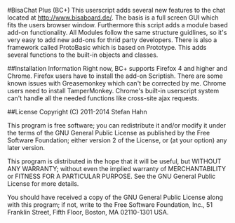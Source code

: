 #BisaChat Plus (BC+)
This userscript adds several new features to the chat located at <http://www.bisaboard.de/>. The basis is a full screen GUI which fits the users browser window. Furthermore this script adds a module based add-on functionality. All Modules follow the same structure guidlines, so it's very easy to add new add-ons for thrid party developers.
There is also a framework called ProtoBasic which is based on Prototype. This adds several functions to the built-in objects and classes.

##Installation Information
Right now, BC+ supports Firefox 4 and higher and Chrome. Firefox users have to install the add-on Scriptish. There are some known issues with Greasemonkey which can't be corrected by me.
Chrome users need to install TamperMonkey. Chrome's built-in userscript system can't handle all the needed functions like cross-site ajax requests.
 
##License
Copyright (C) 2011-2014 Stefan Hahn

This program is free software; you can redistribute it and/or modify it under the terms of the GNU General Public License as published by the Free Software Foundation; either version 2 of the License, or (at your option) any later version.

This program is distributed in the hope that it will be useful, but WITHOUT ANY WARRANTY; without even the implied warranty of MERCHANTABILITY or FITNESS FOR A PARTICULAR PURPOSE.  See the GNU General Public License for more details.

You should have received a copy of the GNU General Public License along with this program; if not, write to the Free Software Foundation, Inc., 51 Franklin Street, Fifth Floor, Boston, MA 02110-1301 USA.
